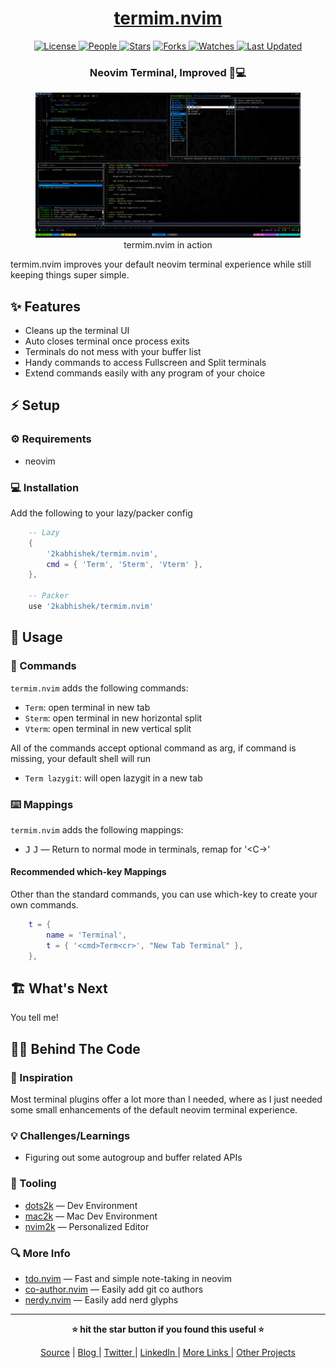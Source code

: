 <div align = "center">

<h1><a href="https://github.com/2kabhishek/termim.nvim">termim.nvim</a></h1>

<a href="https://github.com/2KAbhishek/termim.nvim/blob/main/LICENSE">
<img alt="License" src="https://img.shields.io/github/license/2kabhishek/termim.nvim?style=flat&color=eee&label="> </a>

<a href="https://github.com/2KAbhishek/termim.nvim/graphs/contributors">
<img alt="People" src="https://img.shields.io/github/contributors/2kabhishek/termim.nvim?style=flat&color=ffaaf2&label=People"> </a>

<a href="https://github.com/2KAbhishek/termim.nvim/stargazers">
<img alt="Stars" src="https://img.shields.io/github/stars/2kabhishek/termim.nvim?style=flat&color=98c379&label=Stars"></a>

<a href="https://github.com/2KAbhishek/termim.nvim/network/members">
<img alt="Forks" src="https://img.shields.io/github/forks/2kabhishek/termim.nvim?style=flat&color=66a8e0&label=Forks"> </a>

<a href="https://github.com/2KAbhishek/termim.nvim/watchers">
<img alt="Watches" src="https://img.shields.io/github/watchers/2kabhishek/termim.nvim?style=flat&color=f5d08b&label=Watches"> </a>

<a href="https://github.com/2KAbhishek/termim.nvim/pulse">
<img alt="Last Updated" src="https://img.shields.io/github/last-commit/2kabhishek/termim.nvim?style=flat&color=e06c75&label="> </a>

<h3>Neovim Terminal, Improved 🦾💻</h3>

<figure>
  <img src="images/screenshot.jpg" alt="termim.nvim in action">
  <br/>
  <figcaption>termim.nvim in action</figcaption>
</figure>

</div>

termim.nvim improves your default neovim terminal experience while still keeping things super simple.

## ✨ Features

- Cleans up the terminal UI
- Auto closes terminal once process exits
- Terminals do not mess with your buffer list
- Handy commands to access Fullscreen and Split terminals
- Extend commands easily with any program of your choice

## ⚡ Setup

### ⚙️ Requirements

- neovim

### 💻 Installation

Add the following to your lazy/packer config

```lua
    -- Lazy
    {
        '2kabhishek/termim.nvim',
        cmd = { 'Term', 'Sterm', 'Vterm' },
    },

    -- Packer
    use '2kabhishek/termim.nvim'
```

## 🚀 Usage

### 📡 Commands

`termim.nvim` adds the following commands:

- `Term`: open terminal in new tab
- `Sterm`: open terminal in new horizontal split
- `Vterm`: open terminal in new vertical split

All of the commands accept optional command as arg, if command is missing, your default shell will run

- `Term lazygit`: will open lazygit in a new tab

### ⌨️ Mappings

`termim.nvim` adds the following mappings:

- <kbd>J</kbd> <kbd>J</kbd> — Return to normal mode in terminals, remap for '<C-\><C-n>'

#### Recommended which-key Mappings

Other than the standard commands, you can use which-key to create your own commands.

```lua
    t = {
        name = 'Terminal',
        t = { '<cmd>Term<cr>', "New Tab Terminal" },
    },
```

## 🏗️ What's Next

You tell me!

## 🧑‍💻 Behind The Code

### 🌈 Inspiration

Most terminal plugins offer a lot more than I needed, where as I just needed some small enhancements of the default neovim terminal experience.

### 💡 Challenges/Learnings

- Figuring out some autogroup and buffer related APIs

### 🧰 Tooling

- [dots2k](https://github.com/2kabhishek/dots2k) — Dev Environment
- [mac2k](https://github.com/2kabhishek/mac2k) — Mac Dev Environment
- [nvim2k](https://github.com/2kabhishek/nvim2k) — Personalized Editor

### 🔍 More Info

- [tdo.nvim](https://github.com/2kabhishek/tdo.nvim) — Fast and simple note-taking in neovim
- [co-author.nvim](https://github.com/2kabhishek/co-author.nvim) — Easily add git co authors
- [nerdy.nvim](https://github.com/2kabhishek/nerdy.nvim) — Easily add nerd glyphs

<hr>

<div align="center">

<strong>⭐ hit the star button if you found this useful ⭐</strong><br>

<a href="https://github.com/2KAbhishek/termim.nvim">Source</a>
| <a href="https://2kabhishek.github.io/blog" target="_blank">Blog </a>
| <a href="https://twitter.com/2kabhishek" target="_blank">Twitter </a>
| <a href="https://linkedin.com/in/2kabhishek" target="_blank">LinkedIn </a>
| <a href="https://2kabhishek.github.io/links" target="_blank">More Links </a>
| <a href="https://2kabhishek.github.io/projects" target="_blank">Other Projects </a>

</div>
